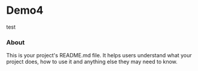 Demo4
=====

test

### About

This is your project's README.md file. It helps users understand what your
project does, how to use it and anything else they may need to know.